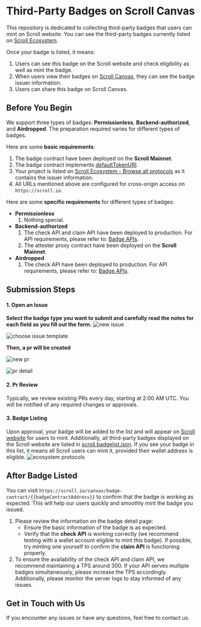 # Third-Party Badges on Scroll Canvas

This repository is dedicated to collecting third-party badges that users can mint on Scroll website. You can see the third-party badges currently listed on [Scroll Ecosystem](https://scroll.io/ecosystem#badges).

Once your badge is listed, it means:
1. Users can see this badge on the Scroll website and check eligibility as well as mint the badge.
2. When users view their badges on [Scroll Canvas](https://scroll.io/canvas), they can see the badge issuer information.
3. Users can share this badge on Scroll Canvas.


## Before You Begin
We support three types of badges: **Permissionless**, **Backend-authorized**, and **Airdropped**. The preparation required varies for different types of badges.

Here are some **basic requirements**:
1.  The badge contract have been deployed on the **Scroll Mainnet**.
2. The badge contract implements [defaultTokenURI](https://github.com/scroll-tech/canvas-contracts/blob/master/src/badge/extensions/ScrollBadgeDefaultURI.sol).
3. Your project is listed on [Scroll Ecosystem - Browse all protocols](https://scroll.io/ecosystem#protocols) as it contains the issuer information.
4. All URLs mentioned above are configured for cross-origin access on `https://scroll.io`.

Here are some **specific requirements** for different types of badges:
* **Permissionless**
  1. Nothing special.  
* **Backend-authorized**
  1. The check API and claim API have been deployed to production. For API requirements, please refer to: [Badge APIs](https://scrollzkp.notion.site/Badge-APIs-95890d7ca14944e2a6d34835ceb6b914).
  2. The attester proxy contract  have been deployed on the **Scroll Mainnet**. 
* **Airdropped**
  1. The check API have been deployed to production. For API requirements, please refer to: [Badge APIs](https://scrollzkp.notion.site/Badge-APIs-95890d7ca14944e2a6d34835ceb6b914).

## Submission Steps

#### 1. Open an Issue

**Select the badge type you want to submit and carefully read the notes for each field as you fill out the form.**
![new issue](https://github.com/user-attachments/assets/3dd4a033-ccf6-4185-aac4-35c8d0f50b15)

![choose issue template](https://github.com/user-attachments/assets/e67e81df-9813-4cf1-9b63-990a1798b934)


**Then, a pr will be created**

![new pr](https://github.com/user-attachments/assets/48c164d0-509d-4f56-a4c8-760624a210cb)

![pr detail](https://github.com/user-attachments/assets/5c569e21-4562-4462-839f-261edf768863)


#### 2. Pr Review

Typically, we review existing PRs every day, starting at 2:00 AM UTC. You will be notified of any required changes or approvals.

#### 3. Badge Listing

Upon approval, your badge will be added to the list and will appear on [Scroll website](https://scroll.io/ecosystem#badges) for users to mint. Additionally, all third-party badges displayed on the Scroll website are listed in [scroll.badgelist.json](https://github.com/scroll-tech/canvas-badges/blob/main/scroll.badgelist.json). If you see your badge in this list, it means all Scroll users can mint it, provided their wallet address is eligible.
![ecosystem protocols](https://github.com/user-attachments/assets/d8331be2-9ddb-494a-8f92-b131f5e60809)


## After Badge Listed

You can visit `https://scroll.io/canvas/badge-contract/{{badgeContractAddress}}` to confirm that the badge is working as expected. This will help our users quickly and smoothly mint the badge you issued.

1. Please review the information on the badge detail page:
	* Ensure the basic information of the badge is as expected.
 	* Verify that the **check API** is working correctly (we recommend testing with a wallet account eligible to mint this badge). If possible, try minting one yourself to confirm the **claim API** is functioning properly.
2. To ensure the availability of the check API and claim API, we recommend maintaining a TPS around 300. If your API serves multiple badges simultaneously, please increase the TPS accordingly. Additionally, please monitor the server logs to stay informed of any issues.


## Get in Touch with Us

If you encounter any issues or have any questions, feel free to contact us.
